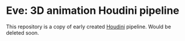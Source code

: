 # Eve: 3D animation Houdini pipeline

This repository is a copy of early created [Houdini](https://github.com/kiryha/Houdini) pipeline. Would be deleted soon.
